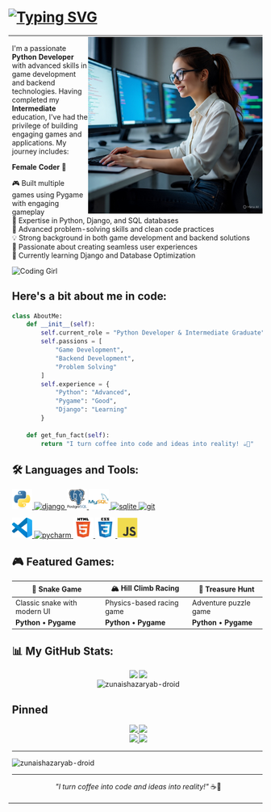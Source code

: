 # [![Typing SVG](https://readme-typing-svg.herokuapp.com?font=Fira+Code&pause=1000&color=F75C7E&size=22&width=435&lines=Hi+there!+I'm+Zunaisha+Zaryab;Python+Developer;Game+Development+Enthusiast;Backend+Developer)](https://git.io/typing-svg)

<table>
<tr>
<td width="60%" valign="top">
<img align="right" height="350" src="https://github.com/zunaishazaryab-droid/zunaishazaryab-droid/blob/main/WhatsApp%20Image%202025-09-19%20at%2022.25.45_169384f5.jpg?raw=true"/>

I'm a passionate **Python Developer** with advanced skills in game development and backend technologies. Having completed my **Intermediate** education, I've had the privilege of building engaging games and applications. My journey includes:

**Female Coder** 🚀

🎮 Built multiple games using Pygame with engaging gameplay  
🎯 Expertise in Python, Django, and SQL databases  
🌟 Advanced problem-solving skills and clean code practices  
💡 Strong background in both game development and backend solutions  
📱 Passionate about creating seamless user experiences  
🧬 Currently learning Django and Database Optimization  

<img src="https://user-images.githubusercontent.com/74038190/212284100-561aa473-3905-4a80-b561-0d28506553ee.gif" width="100%" alt="Coding Girl"/>


## Here's a bit about me in code:

```python
class AboutMe:
    def __init__(self):
        self.current_role = "Python Developer & Intermediate Graduate"
        self.passions = [
            "Game Development",
            "Backend Development", 
            "Problem Solving"
        ]
        self.experience = {
            "Python": "Advanced",
            "Pygame": "Good", 
            "Django": "Learning"
        }
    
    def get_fun_fact(self):
        return "I turn coffee into code and ideas into reality! ☕🚀"
```

## 🛠️ Languages and Tools:

<p align="left"> 
<a href="https://www.python.org" target="_blank" rel="noreferrer"> 
<img src="https://raw.githubusercontent.com/devicons/devicon/master/icons/python/python-original.svg" alt="python" width="40" height="40"/> 
</a> 
<a href="https://www.djangoproject.com/" target="_blank" rel="noreferrer"> 
<img src="https://cdn.worldvectorlogo.com/logos/django.svg" alt="django" width="40" height="40"/> 
</a> 
<a href="https://www.postgresql.org" target="_blank" rel="noreferrer"> 
<img src="https://raw.githubusercontent.com/devicons/devicon/master/icons/postgresql/postgresql-original-wordmark.svg" alt="postgresql" width="40" height="40"/> 
</a> 
<a href="https://www.mysql.com/" target="_blank" rel="noreferrer"> 
<img src="https://raw.githubusercontent.com/devicons/devicon/master/icons/mysql/mysql-original-wordmark.svg" alt="mysql" width="40" height="40"/> 
</a> 
<a href="https://www.sqlite.org/" target="_blank" rel="noreferrer"> 
<img src="https://www.vectorlogo.zone/logos/sqlite/sqlite-icon.svg" alt="sqlite" width="40" height="40"/> 
</a> 
<a href="https://git-scm.com/" target="_blank" rel="noreferrer"> 
<img src="https://www.vectorlogo.zone/logos/git-scm/git-scm-icon.svg" alt="git" width="40" height="40"/> 
</a> 
</p>

<p align="left">
<a href="https://code.visualstudio.com/" target="_blank" rel="noreferrer"> 
<img src="https://raw.githubusercontent.com/devicons/devicon/master/icons/vscode/vscode-original.svg" alt="vscode" width="40" height="40"/> 
</a> 
<a href="https://www.jetbrains.com/pycharm/" target="_blank" rel="noreferrer"> 
<img src="https://upload.wikimedia.org/wikipedia/commons/1/1d/PyCharm_Icon.svg" alt="pycharm" width="40" height="40"/> 
</a> 
<a href="https://www.w3.org/html/" target="_blank" rel="noreferrer"> 
<img src="https://raw.githubusercontent.com/devicons/devicon/master/icons/html5/html5-original-wordmark.svg" alt="html5" width="40" height="40"/> 
</a> 
<a href="https://www.w3schools.com/css/" target="_blank" rel="noreferrer"> 
<img src="https://raw.githubusercontent.com/devicons/devicon/master/icons/css3/css3-original-wordmark.svg" alt="css3" width="40" height="40"/> 
</a> 
<a href="https://developer.mozilla.org/en-US/docs/Web/JavaScript" target="_blank" rel="noreferrer"> 
<img src="https://raw.githubusercontent.com/devicons/devicon/master/icons/javascript/javascript-original.svg" alt="javascript" width="40" height="40"/> 
</a> 
<a href="https://flask.palletsprojects.com/" target="_blank" rel="noreferrer"> 

</a> 
</p>

## 🎮 Featured Games:

| 🐍 **Snake Game** | 🏔️ **Hill Climb Racing** | 💎 **Treasure Hunt** |
|---|---|---|
| Classic snake with modern UI | Physics-based racing game | Adventure puzzle game |
| **Python** • **Pygame** | **Python** • **Pygame** | **Python** • **Pygame** |

## 📊 My GitHub Stats:

<div align="center">
  <img height="180em" src="https://github-readme-stats.vercel.app/api?username=zunaishazaryab-droid&show_icons=true&theme=radical&include_all_commits=true&count_private=true"/>
  <img height="180em" src="https://github-readme-stats.vercel.app/api/top-langs/?username=zunaishazaryab-droid&layout=compact&langs_count=8&theme=radical"/>
</div>

<div align="center">
  <img src="https://github-readme-streak-stats.herokuapp.com/?user=zunaishazaryab-droid&theme=radical" alt="zunaishazaryab-droid" />
</div>

## Pinned

<div align="center">
  <a href="https://github.com/zunaishazaryab-droid/snake-game-python">
    <img src="https://github-readme-stats.vercel.app/api/pin/?username=zunaishazaryab-droid&repo=snake-game-python&theme=radical" />
  </a>
  <a href="https://github.com/zunaishazaryab-droid/mail-merge-project-python">
    <img src="https://github-readme-stats.vercel.app/api/pin/?username=zunaishazaryab-droid&repo=mail-merge-project-python&theme=radical" />
  </a>
</div>

<div align="center">
  <a href="https://github.com/zunaishazaryab-droid/rain-alert-python">
    <img src="https://github-readme-stats.vercel.app/api/pin/?username=zunaishazaryab-droid&repo=rain-alert-python&theme=radical" />
  </a>
  <a href="https://github.com/zunaishazaryab-droid/zunaishazaryab-droid">
    <img src="https://github-readme-stats.vercel.app/api/pin/?username=zunaishazaryab-droid&repo=zunaishazaryab-droid&theme=radical" />
  </a>
</div>

---

<p align="left"> <img src="https://komarev.com/ghpvc/?username=zunaishazaryab-droid&label=Profile%20views&color=0e75b6&style=flat" alt="zunaishazaryab-droid" /> </p>

---

<div align="center">

*"I turn coffee into code and ideas into reality!"* ☕🚀

</div>
